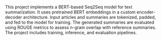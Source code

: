 This project implements a BERT-based Seq2Seq model for text summarization. It uses pretrained BERT embeddings in a custom encoder-decoder architecture. Input articles and summaries are tokenized, padded, and fed to the model for training. The generated summaries are evaluated using ROUGE metrics to assess n-gram overlap with reference summaries. The project includes training, inference, and evaluation pipelines.
